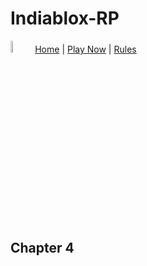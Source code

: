 # Indiablox-RP
<img src="https://tr.rbxcdn.com/180DAY-ff004ab2765cbbbed58ee9ada85f59b3/256/256/Image/Webp/noFilter" alt="Girl in a jacket" width="7%" height="7%"> [Home](/) | [Play Now](https://www.roblox.com/games/16824677804/Indiablox-RP) | [Rules](#C4)
<br><br>
<h2 id="C4">Chapter 4</h2>
